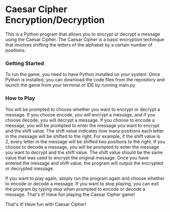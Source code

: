 <h1>Caesar Cipher Encryption/Decryption</h1>

<p>This is a Python program that allows you to encrypt or decrypt a message using the Caesar Cipher. The Caesar Cipher is a basic encryption technique that involves shifting the letters of the alphabet by a certain number of positions.</p>

<h3>Getting Started</h3>

<p>To run the game, you need to have Python installed on your system. Once Python is installed, you can download the code files from the repository and launch the game from your terminal or IDE by running main.py</p>

<h3>How to Play</h3>

<p>You will be prompted to choose whether you want to encrypt or decrypt a message. If you choose encode, you will encrypt a message, and if you choose decode, you will decrypt a message.
If you choose to encode a message, you will be prompted to enter the message you want to encrypt and the shift value. The shift value indicates how many positions each letter in the message will be shifted to the right. For example, if the shift value is 2, every letter in the message will be shifted two positions to the right.
If you choose to decode a message, you will be prompted to enter the message you want to decrypt and the shift value. The shift value should be the same value that was used to encrypt the original message.
Once you have entered the message and shift value, the program will output the encrypted or decrypted message.</p>

<p>If you want to play again, simply run the program again and choose whether to encode or decode a message. If you want to stop playing, you can exit the program by typing stop when prompted to encode or decode a message.
That's it! Have fun playing the Caesar Cipher game!</p>

<p>That's it! Have fun with Caesar Cipher!</p>
